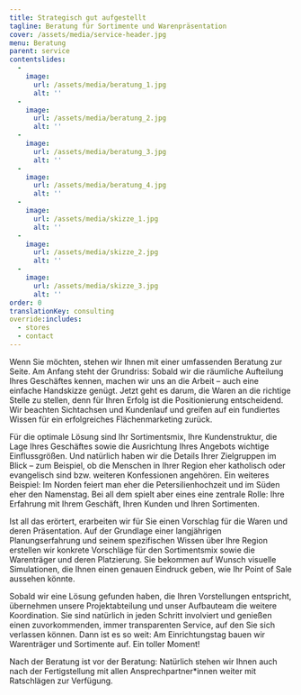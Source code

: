 ```yaml
---
title: Strategisch gut aufgestellt
tagline: Beratung für Sortimente und Warenpräsentation
cover: /assets/media/service-header.jpg
menu: Beratung
parent: service
contentslides:
  -
    image:
      url: /assets/media/beratung_1.jpg
      alt: ''
  -
    image:
      url: /assets/media/beratung_2.jpg
      alt: ''
  -
    image:
      url: /assets/media/beratung_3.jpg
      alt: ''
  -
    image:
      url: /assets/media/beratung_4.jpg
      alt: ''
  -
    image:
      url: /assets/media/skizze_1.jpg
      alt: ''
  -
    image:
      url: /assets/media/skizze_2.jpg
      alt: ''
  -
    image:
      url: /assets/media/skizze_3.jpg
      alt: ''
order: 0
translationKey: consulting
override:includes:
  - stores
  - contact
---
```

Wenn Sie möchten, stehen wir Ihnen mit einer umfassenden Beratung zur Seite. Am Anfang steht der Grundriss: Sobald wir die räumliche Aufteilung Ihres Geschäftes kennen, machen wir uns an die Arbeit – auch eine einfache Handskizze genügt. Jetzt geht es darum, die Waren an die richtige Stelle zu stellen, denn für Ihren Erfolg ist die Positionierung entscheidend. Wir beachten Sichtachsen und Kundenlauf und greifen auf ein fundiertes Wissen für ein erfolgreiches Flächenmarketing zurück. 

Für die optimale Lösung sind Ihr Sortimentsmix, Ihre Kundenstruktur, die Lage Ihres Geschäftes sowie die Ausrichtung Ihres Angebots wichtige Einflussgrößen. Und natürlich haben wir die Details Ihrer Zielgruppen im Blick – zum Beispiel, ob die Menschen in Ihrer Region eher katholisch oder evangelisch sind bzw. weiteren Konfessionen angehören. Ein weiteres Beispiel: Im Norden feiert man eher die Petersilienhochzeit und im Süden eher den Namenstag. Bei all dem spielt aber eines eine zentrale Rolle: Ihre Erfahrung mit Ihrem Geschäft, Ihren Kunden und Ihren Sortimenten. 

Ist all das erörtert, erarbeiten wir für Sie einen Vorschlag für die Waren und deren Präsentation. Auf der Grundlage einer langjährigen Planungserfahrung und seinem spezifischen Wissen über Ihre Region erstellen wir konkrete Vorschläge für den Sortimentsmix sowie die Warenträger und deren Platzierung. Sie bekommen auf Wunsch visuelle Simulationen, die Ihnen einen genauen Eindruck geben, wie Ihr Point of Sale aussehen könnte.

Sobald wir eine Lösung gefunden haben, die Ihren Vorstellungen entspricht, übernehmen unsere Projektabteilung und unser Aufbauteam die weitere Koordination. Sie sind natürlich in jeden Schritt involviert und genießen einen zuvorkommenden, immer transparenten Service, auf den Sie sich verlassen können. Dann ist es so weit: Am Einrichtungstag bauen wir Warenträger und Sortimente auf. Ein toller Moment!

Nach der Beratung ist vor der Beratung: Natürlich stehen wir Ihnen auch nach der Fertigstellung mit allen Ansprechpartner*innen weiter mit Ratschlägen zur Verfügung.
